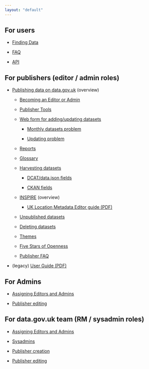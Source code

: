 ```yaml
---
layout: "default"
---
```


## For users

* [Finding Data](finding_data.html)

* [FAQ](faq.html)

* [API](api.html)


## For publishers (editor / admin roles)

* [Publishing data on data.gov.uk](publishing_on_data_gov_uk_overview.html) (overview)

  * [Becoming an Editor or Admin](becoming_an_editor_or_admin.html)

  * [Publisher Tools](publisher_tools.html)

  * [Web form for adding/updating datasets](dataset_form.html)

    * [Monthly datasets problem](monthly_datasets_problem.html)

    * [Updating problem](updating_problem.html)

  * [Reports](reports.html)

  * [Glossary](glossary.html)

  * [Harvesting datasets](harvesting.html)

    * [DCAT/data.json fields](dcat_fields.html)

    * [CKAN fields](ckan_fields.html)

  * [INSPIRE](inspire.html) (overview)

    * [UK Location Metadata Editor guide (PDF)](http://data.gov.uk/sites/default/files/library/Metadata%20Editor%20User%20Guide.pdf)

  * [Unpublished datasets](unpublished.html)

  * [Deleting datasets](deleting_datasets.html)

  * [Themes](theme.html)

  * [Five Stars of Openness](five_stars_of_openness.html)

  * [Publisher FAQ](publisher_faq.html)

* (legacy) [User Guide (PDF)](http://data.gov.uk/sites/default/files/library/User%20guide.pdf)

## For Admins

* [Assigning Editors and Admins](assigning_editors_and_admins.html)

* [Publisher editing](publisher_editing.html)

## For data.gov.uk team (RM / sysadmin roles)

* [Assigning Editors and Admins](assigning_editors_and_admins.html)

* [Sysadmins](sysadmins.html)

* [Publisher creation](publisher_creation.html)

* [Publisher editing](publisher_editing.html)

